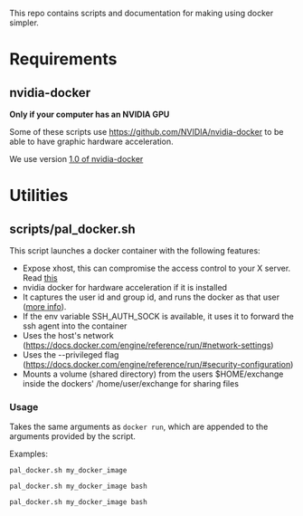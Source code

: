 This repo contains scripts and documentation for making using docker simpler.

# Requirements
## nvidia-docker
**Only if your computer has an NVIDIA GPU**

Some of these scripts use https://github.com/NVIDIA/nvidia-docker to be able 
to have graphic hardware acceleration.

We use version [1.0 of nvidia-docker](https://github.com/NVIDIA/nvidia-docker/wiki/Installation-(version-1.0))

# Utilities
## scripts/pal\_docker.sh

This script launches a docker container with the following features:
- Expose xhost, this can compromise the access control to your X server. 
Read [this](http://wiki.ros.org/docker/Tutorials/GUI#The_simple_way)
- nvidia docker for hardware acceleration if it is installed
- It captures the user id and group id, and runs the docker as that user 
([more info](https://denibertovic.com/posts/handling-permissions-with-docker-volumes/)).
- If the env variable SSH_AUTH_SOCK is available, it uses it to forward 
the ssh agent into the container
- Uses the host's network (https://docs.docker.com/engine/reference/run/#network-settings)
- Uses the --privileged flag (https://docs.docker.com/engine/reference/run/#security-configuration)
- Mounts a volume (shared directory) from the users $HOME/exchange inside the dockers'
/home/user/exchange for sharing files

### Usage
Takes the same arguments as `docker run`, which are appended to the 
arguments provided by the script.

Examples:

`pal_docker.sh my_docker_image`

`pal_docker.sh my_docker_image bash`

`pal_docker.sh my_docker_image bash`

